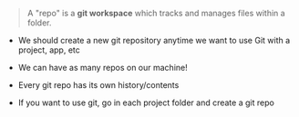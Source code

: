 > A "repo" is a **git workspace** which tracks and manages files within a folder.

- We should create a new git repository anytime we want to use Git with a project, app, etc 
- We can have as many repos on our machine!
- Every git repo has its own history/contents

- If you want to use git, go in each project folder and create a git repo
